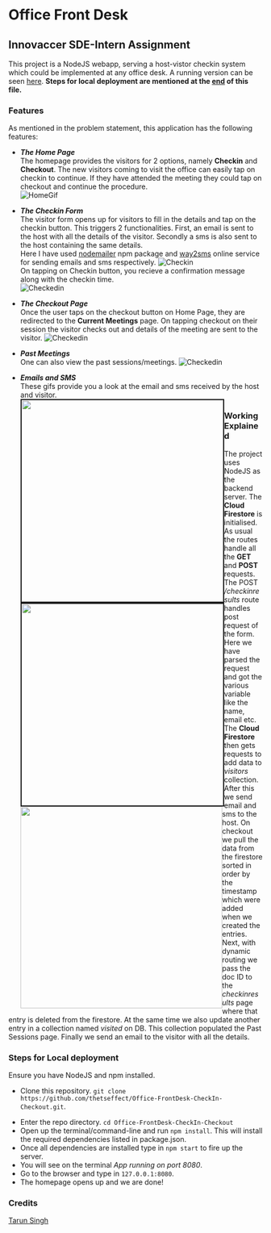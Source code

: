# Office Front Desk 
## Innovaccer SDE-Intern Assignment
This project is a NodeJS webapp, serving a host-vistor checkin system which could be implemented at any office desk.
A running version can be seen [here](ovacer-1ec3d.appspot.com).
**Steps for local deployment are mentioned at the [end](https://github.com/thetseffect/Office-FrontDesk-CheckIn-Checkout#steps-for-local-deployment) of this file.**
### Features
As mentioned in the problem statement, this application has the following features:  
+ _**The Home Page**_  
  The homepage provides the visitors for 2 options, namely **Checkin** and **Checkout**. The new visitors coming to visit the office can easily tap on checkin to continue. If they have attended the meeting they could tap on checkout and continue the procedure.  
  ![HomeGif](https://github.com/thetseffect/Office-FrontDesk-CheckIn-Checkout/blob/master/GIFs/home.gif)  
+ _**The Checkin Form**_  
  The visitor form opens up for visitors to fill in the details and tap on the checkin button. This triggers 2 functionalities. First, an email is sent to the host with all the details of the visitor. Secondly a sms is also sent to the host containing the same details.  
  Here I have used [nodemailer](https://www.npmjs.com/package/nodemailer) npm package and [way2sms](https://www.way2sms.com/) online service for sending emails and sms respectively.
  ![Checkin](https://github.com/thetseffect/Office-FrontDesk-CheckIn-Checkout/blob/master/GIFs/checkin.gif)  
    On tapping on Checkin button, you recieve a confirmation message along with the checkin time.  
  ![Checkedin](https://github.com/thetseffect/Office-FrontDesk-CheckIn-Checkout/blob/master/GIFs/form.gif)
  
+ _**The Checkout Page**_  
   Once the user taps on the checkout button on Home Page, they are redirected to the **Current Meetings** page. On tapping checkout on their session the visitor checks out and details of the meeting are sent to the visitor.
  ![Checkedin](https://github.com/thetseffect/Office-FrontDesk-CheckIn-Checkout/blob/master/GIFs/checkout.gif)
  
+ _**Past Meetings**_  
    One can also view the past sessions/meetings.
    ![Checkedin](https://github.com/thetseffect/Office-FrontDesk-CheckIn-Checkout/blob/master/GIFs/pastmeets.gif) 
+ _**Emails and SMS**_  
    These gifs provide you a look at the email and sms received by the host and visitor.  
    <img style="float:left;" src="https://github.com/thetseffect/Office-FrontDesk-CheckIn-Checkout/blob/master/GIFs/Screenshot_2019-11-27-01-55-28-934_com.google.android.gm-01.jpeg" height="400px" border = "2"/>
    <img style="float:left;" src="https://github.com/thetseffect/Office-FrontDesk-CheckIn-Checkout/blob/master/GIFs/Screenshot_2019-11-28-00-04-16-056_com.android.mms-01.jpeg" height="400px" border = "2" />
    <img style="float:left;" src="https://github.com/thetseffect/Office-FrontDesk-CheckIn-Checkout/blob/master/GIFs/Screenshot_2019-11-27-23-36-26-848_com.google.android.gm-01.jpeg" height = "400px"/>  
### Working Explained
The project uses NodeJS as the backend server. The **Cloud Firestore** is initialised. As usual the routes handle all the **GET** and **POST** requests. The POST _/checkinresults_ route handles post request of the form. Here we have parsed the request and got the various variable like the name, email etc. The **Cloud Firestore** then gets requests to add data to _visitors_ collection. After this we send email and sms to the host. On checkout we pull the data from the firestore sorted in order by the timestamp which were added when we created the entries. Next, with dynamic routing we pass the doc ID to the _checkinresults_ page where that entry is deleted from the firestore. At the same time we also update another entry in a collection named _visited_ on DB. This collection populated the Past Sessions page. Finally we send an email to the visitor with all the details.   

### Steps for Local deployment  
Ensure you have NodeJS and npm installed.   
+ Clone this repository. `git clone https://github.com/thetseffect/Office-FrontDesk-CheckIn-Checkout.git`.
- Enter the repo directory. `cd Office-FrontDesk-CheckIn-Checkout`
- Open up the terminal/command-line and run `npm install`. This will install the required dependencies listed in package.json.
- Once all dependencies are installed type in `npm start` to fire up the server.
- You will see on the terminal _App running on port 8080_.
- Go to the browser and type in `127.0.0.1:8080`.
- The homepage opens up and we are done!

### Credits
[Tarun Singh](https://www.linkedin.com/in/thetseffect/) 

